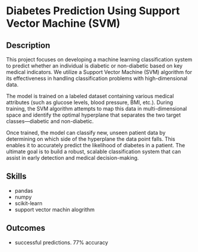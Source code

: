 <h1>Diabetes Prediction Using Support Vector Machine (SVM)</h1>



<h2>Description</h2>
This project focuses on developing a machine learning classification system to predict whether an individual is diabetic or non-diabetic based on key medical indicators. We utilize a Support Vector Machine (SVM) algorithm for its effectiveness in handling classification problems with high-dimensional data.

The model is trained on a labeled dataset containing various medical attributes (such as glucose levels, blood pressure, BMI, etc.). During training, the SVM algorithm attempts to map this data in multi-dimensional space and identify the optimal hyperplane that separates the two target classes—diabetic and non-diabetic.

Once trained, the model can classify new, unseen patient data by determining on which side of the hyperplane the data point falls. This enables it to accurately predict the likelihood of diabetes in a patient. The ultimate goal is to build a robust, scalable classification system that can assist in early detection and medical decision-making.
<br />


<h2>Skills </h2>

- </b>pandas</b> 
- </b>numpy</b>
- </b>scikit-learn</b>
- </b>support vector machin alogrithm</b>

<h2>Outcomes </h2>

- </b>successful predictions. 77% accuracy</b> 



